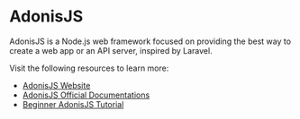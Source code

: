 # AdonisJS

AdonisJS is a Node.js web framework focused on providing the best way to create a web app or an API server, inspired by Laravel. 

Visit the following resources to learn more:

- [AdonisJS Website](https://adonisjs.com/)
- [AdonisJS Official Documentations](https://docs.adonisjs.com/guides/introduction)
- [Beginner AdonisJS Tutorial](https://www.youtube.com/watch?v=VIvBeEj9QVg&list=PL9gT3zlT0C1Ngrii-NCPpuRvUO1mIGzwf)
